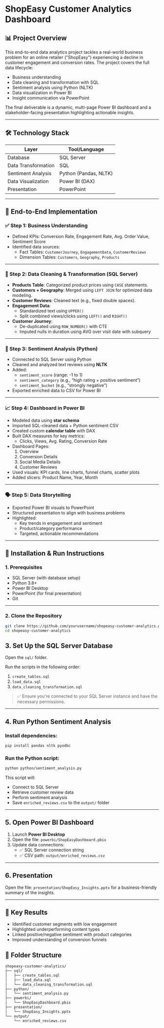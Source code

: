 # ShopEasy Customer Analytics Dashboard

## 📊 Project Overview

This end-to-end data analytics project tackles a real-world business problem for an online retailer ("ShopEasy") experiencing a decline in customer engagement and conversion rates. The project covers the full data lifecycle:

- Business understanding
- Data cleaning and transformation with SQL
- Sentiment analysis using Python (NLTK)
- Data visualization in Power BI
- Insight communication via PowerPoint

The final deliverable is a dynamic, multi-page Power BI dashboard and a stakeholder-facing presentation highlighting actionable insights.

---

## 🛠️ Technology Stack

| Layer                     | Tool/Language            |
|--------------------------|--------------------------|
| Database                 | SQL Server               |
| Data Transformation      | SQL                      |
| Sentiment Analysis       | Python (Pandas, NLTK)    |
| Data Visualization       | Power BI (DAX)           |
| Presentation             | PowerPoint               |

---

## 🚀 End-to-End Implementation

### ✅ Step 1: Business Understanding

- Defined KPIs: Conversion Rate, Engagement Rate, Avg. Order Value, Sentiment Score
- Identified data sources: 
  - Fact Tables: `CustomerJourney`, `EngagementData`, `CustomerReviews`
  - Dimension Tables: `Customers`, `Geography`, `Products`

---

### 🧹 Step 2: Data Cleaning & Transformation (SQL Server)

- **Products Table**: Categorized product prices using `CASE` statements.
- **Customers + Geography**: Merged using `LEFT JOIN` for optimized data modeling.
- **Customer Reviews**: Cleaned text (e.g., fixed double spaces).
- **Engagement Data**:
  - Standardized text using `UPPER()`
  - Split combined views/clicks using `LEFT()` and `RIGHT()`
- **Customer Journey**:
  - De-duplicated using `ROW_NUMBER()` with CTE
  - Imputed nulls in duration using AVG over visit date with subquery

---

### 🤖 Step 3: Sentiment Analysis (Python)

- Connected to SQL Server using Python
- Cleaned and analyzed text reviews using **NLTK**
- Added:
  - `sentiment_score` (range: -1 to 1)
  - `sentiment_category` (e.g., “high rating + positive sentiment”)
  - `sentiment_bucket` (e.g., “strongly negative”)
- Exported enriched data to CSV for Power BI

---

### 📈 Step 4: Dashboard in Power BI

- Modeled data using **star schema**
- Imported SQL-cleaned data + Python sentiment CSV
- Created custom **calendar table** with DAX
- Built DAX measures for key metrics:
  - Clicks, Views, Avg. Rating, Conversion Rate
- Dashboard Pages:
  1. Overview
  2. Conversion Details
  3. Social Media Details
  4. Customer Reviews
- Used visuals: KPI cards, line charts, funnel charts, scatter plots
- Added slicers: Product Name, Year, Month

---

### 🗣️ Step 5: Data Storytelling

- Exported Power BI visuals to PowerPoint
- Structured presentation to align with business problems
- Highlighted:
  - Key trends in engagement and sentiment
  - Product/category performance
  - Targeted, actionable recommendations

---

## 🧰 Installation & Run Instructions

### 1. Prerequisites

- SQL Server (with database setup)
- Python 3.8+
- Power BI Desktop
- PowerPoint (for final presentation)
- Git

---

### 2. Clone the Repository

```bash
git clone https://github.com/yourusername/shopeasy-customer-analytics.git
cd shopeasy-customer-analytics
```

## 3. Set Up the SQL Server Database

Open the `sql/` folder.

Run the scripts in the following order:

1. `create_tables.sql`
2. `load_data.sql`
3. `data_cleaning_transformation.sql`

> ✅ Ensure you're connected to your SQL Server instance and have the necessary permissions.

---

## 4. Run Python Sentiment Analysis

### Install dependencies:

```bash
pip install pandas nltk pyodbc
```

### Run the Python script:

```bash
python python/sentiment_analysis.py
```

This script will:

- Connect to SQL Server
- Retrieve customer review data
- Perform sentiment analysis
- Save `enriched_reviews.csv` to the `output/` folder

---

## 5. Open Power BI Dashboard

1. Launch **Power BI Desktop**
2. Open the file: `powerbi/ShopEasyDashboard.pbix`
3. Update data connections:
   - ✅ SQL Server connection string
   - ✅ CSV path: `output/enriched_reviews.csv`

---

## 6. Presentation

Open the file: `presentation/ShopEasy_Insights.pptx` for a business-friendly summary of the insights.

---

## 📌 Key Results

- Identified customer segments with low engagement
- Highlighted underperforming content types
- Linked positive/negative sentiment with product categories
- Improved understanding of conversion funnels

## 📁 Folder Structure
```bash
shopeasy-customer-analytics/
├── sql/
│   ├── create_tables.sql
│   ├── load_data.sql
│   └── data_cleaning_transformation.sql
├── python/
│   └── sentiment_analysis.py
├── powerbi/
│   └── ShopEasyDashboard.pbix
├── presentation/
│   └── ShopEasy_Insights.pptx
└── output/
    └── enriched_reviews.csv
```


